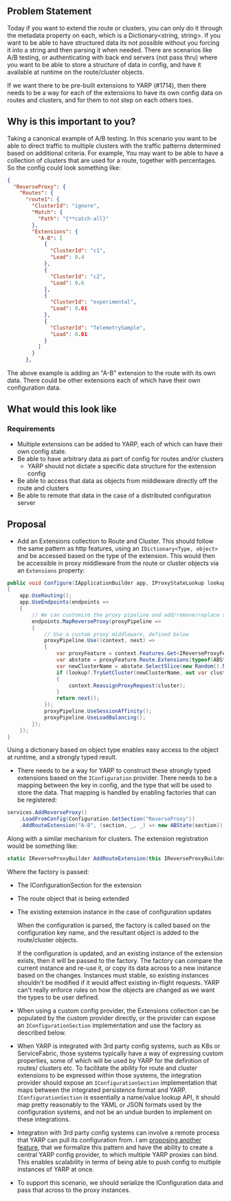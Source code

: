 ## Problem Statement

Today if you want to extend the route or clusters, you can only do it through the metadata property on each, which is a Dictionary<string, string>. If you want to be able to have structured data its not possible without you forcing it into a string and then parsing it when needed. There are scenarios like A/B testing, or authenticating with back end servers (not pass thru) where you want to be able to store a structure of data in config, and have it available at runtime on the route/cluster objects.

If we want there to be pre-built extensions to YARP (#1714), then there needs to be a way for each of the extensions to have its own config data on routes and clusters, and for them to not step on each others toes.

## Why is this important to you?

Taking a canonical example of A/B testing. In this scenario you want to be able to direct traffic to multiple clusters with the traffic patterns determined based on additional criteria. For example, You may want to be able to have a collection of clusters that are used for a route, together with percentages. So the config could look something like:

```json
{
  "ReverseProxy": {
    "Routes": {
      "route1": {
        "ClusterId": "ignore",
        "Match": {
          "Path": "{**catch-all}"
        },
        "Extensions": {
          "A-B": [
            {
              "ClusterId": "c1",
              "Load": 0.4
            },
            {
              "ClusterId": "c2",
              "Load": 0.6
            },
            {
              "ClusterId": "experimental",
              "Load": 0.01
            },
            {
              "ClusterId": "TelemetrySample",
              "Load": 0.01
            }
          ]
        }
      },
```
The above example is adding an "A-B" extension to the route with its own data. There could be other extensions each of which have their own configuration data.

## What would this look like

### Requirements
* Multiple extensions can be added to YARP, each of which can have their own config state.
* Be able to have arbitrary data as part of config for routes and/or clusters
  * YARP should not dictate a specific data structure for the extension config 
* Be able to access that data as objects from middleware directly off the route and clusters
* Be able to remote that data in the case of a distributed configuration server

## Proposal

* Add an Extensions collection to Route and Cluster. This should follow the same pattern as http features, using an `IDictionary<Type, object>` and be accessed based on the type of the extension. This would then be accessible in proxy middleware from the route or cluster objects via an `Extensions` property:

```c#
public void Configure(IApplicationBuilder app, IProxyStateLookup lookup)
{
    app.UseRouting();
    app.UseEndpoints(endpoints =>
    {
        // We can customize the proxy pipeline and add/remove/replace steps
        endpoints.MapReverseProxy(proxyPipeline =>
        {
            // Use a custom proxy middleware, defined below
            proxyPipeline.Use((context, next) =>
            {
                var proxyFeature = context.Features.Get<IReverseProxyFeature>();
                var abstate = proxyFeature.Route.Extensions[typeof(ABState)];
                var newClusterName = abstate.SelectSlice(new Random().NextDouble());
                if (lookup?.TryGetCluster(newClusterName, out var cluster))
                {
                    context.ReassignProxyRequest(cluster);
                }
                return next();
            });
            proxyPipeline.UseSessionAffinity();
            proxyPipeline.UseLoadBalancing();
        });
    });
}
```

Using a dictionary based on object type enables easy access to the object at runtime, and a strongly typed result.

* There needs to be a way for YARP to construct these strongly typed extensions based on the `IConfiguration` provider. There needs to be a mapping between the key in config, and the type that will be used to store the data. That mapping is handled by enabling factories that can be registered:
```c#
services.AddReverseProxy()
    .LoadFromConfig(Configuration.GetSection("ReverseProxy"))
    .AddRouteExtension("A-B", (section, _, _) => new ABState(section));
```
  Along with a similar mechanism for clusters. The extension registration would be something like:
```c#
static IReverseProxyBuilder AddRouteExtension(this IReverseProxyBuilder builder, string sectionName, Func<IConfigurationSection, RouteConfig, ExtensionType, ExtensionType> factory)  
```

Where the factory is passed:
* The IConfigurationSection for the extension
* The route object that is being extended
* The existing extension instance in the case of configuration updates

  When the configuration is parsed, the factory is called based on the configuration key name, and the resultant object is added to the route/cluster objects.

  If the configuration is updated, and an existing instance of the extension exists, then it will be passed to the factory. The factory can compare the current instance and re-use it, or copy its data across to a new instance based on the changes. Instances must stable, so existing instances shouldn't be modified if it would affect existing in-flight requests. YARP can't really enforce rules on how the objects are changed as we want the types to be user defined. 

* When using a custom config provider, the Extensions collection can be populated by the custom provider directly, or the provider can expose an `IConfigurationSection` implementation and use the factory as described below.

* When YARP is integrated with 3rd party config systems, such as K8s or ServiceFabric, those systems typically have a way of expressing custom properties, some of which will be used by YARP for the definition of routes/ clusters etc. To facilitate the ability for route and cluster extensions to be expressed within those systems, the integration provider should expose an `IConfigurationSection` implementation that maps between the integrated persistence format and YARP. 
  `IConfigurationSection` is essentially a name/value lookup API, it should map pretty reasonably to the YAML or JSON formats used by the configuration systems, and not be an undue burden to implement on these integrations.

* Integration with 3rd party config systems can involve a remote process that YARP can pull its configuration from. I am [proposing another feature](#1710), that we formalize this pattern and have the ability to create a central YARP config provider, to which multiple YARP proxies can bind. This enables scalability in terms of being able to push config to multiple instances of YARP at once.

* To support this scenario, we should serialize the IConfiguration data and pass that across to the proxy instances.
